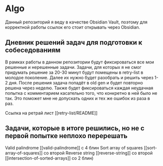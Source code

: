 # Algo

Данный репозиторий я веду в качестве Obsidian Vault, поэтому для корректной работы ссылок его стоит открывать через Obsidian.
## Дневник решений задач для подготовки к собеседованиям

В рамках работы в данном репозитории будут фиксироваться все мои решенные и нерешенные задачи.
Задачи, для которых я не смог придумать решение за 20-30 минут будут помещены в retry-list в молодое поколение.
Далее их нужно будет разобрать и решить через 1-2 дня. После решения задача попадёт в old gen и будет повторно решена через неделю.
Также будет фиксироваться каждая неудачная попытка с комментарием касательно того, что конкретно в ней было не так. Это поможет мне не допускать одних и тех же ошибок из раза в раз.

Ссылка на ретрай лист [[retry-list/README]]

## Задачи, которые в итоге решились, но не с первой попытке неплохо перерешать

Valid palindrome [[valid-palindrome]]  с 4 блин
Sort array of squares [[sort-array-of-squares]] со второй
Reverse string [[reverse-string]] со второй
[[intersection-of-sorted-arrays]] со 2 блин)